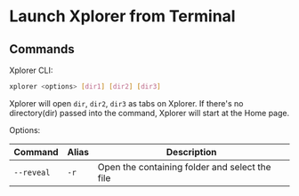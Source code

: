 # Launch Xplorer from Terminal

## Commands

Xplorer CLI:

```bash
xplorer <options> [dir1] [dir2] [dir3]
```

Xplorer will open `dir`, `dir2`, `dir3` as tabs on Xplorer. If there's no directory(dir) passed into the command, Xplorer will start at the Home page.

Options:

| Command    | Alias | Description                                    |
| ---------- | ----- | ---------------------------------------------- |
| `--reveal` | `-r`  | Open the containing folder and select the file |
